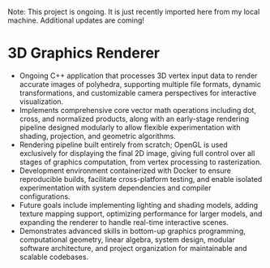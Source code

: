 Note: This project is ongoing. It is just recently imported here from my local machine. Additional updates are coming!

# 3D Graphics Renderer

- Ongoing C++ application that processes 3D vertex input data to render accurate images of polyhedra, supporting multiple file formats, dynamic transformations, and customizable camera perspectives for interactive visualization.
- Implements comprehensive core vector math operations including dot, cross, and normalized products, along with an early-stage rendering pipeline designed modularly to allow flexible experimentation with shading, projection, and geometric algorithms.
- Rendering pipeline built entirely from scratch; OpenGL is used exclusively for displaying the final 2D image, giving full control over all stages of graphics computation, from vertex processing to rasterization.
- Development environment containerized with Docker to ensure reproducible builds, facilitate cross-platform testing, and enable isolated experimentation with system dependencies and compiler configurations.
- Future goals include implementing lighting and shading models, adding texture mapping support, optimizing performance for larger models, and expanding the renderer to handle real-time interactive scenes.
- Demonstrates advanced skills in bottom-up graphics programming, computational geometry, linear algebra, system design, modular software architecture, and project organization for maintainable and scalable codebases.
